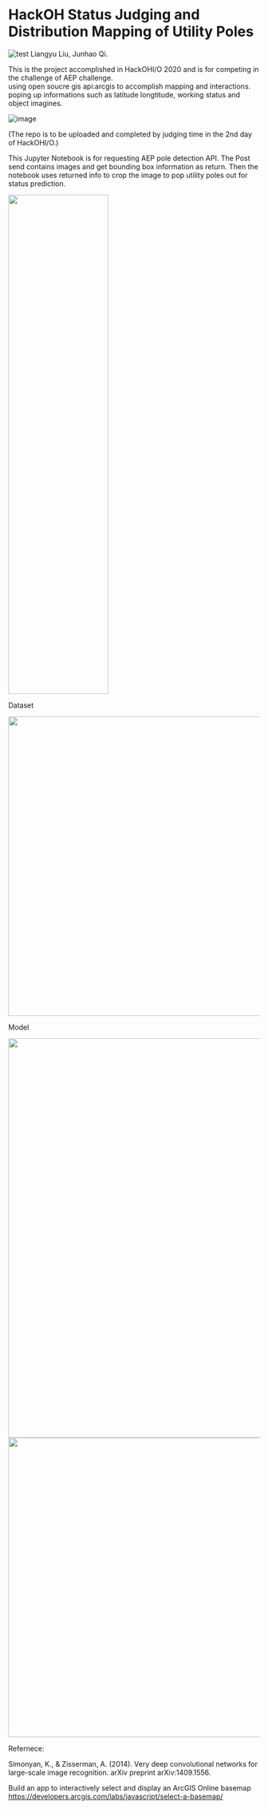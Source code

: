 # HackOH Status Judging and Distribution Mapping of Utility Poles
![test](https://github.com/favicon.ico) Liangyu Liu, Junhao Qi.  

This is the project accomplished in HackOHI/O 2020 and is for competing in the challenge of AEP challenge.  
using open soucre gis api:arcgis to accomplish mapping and interactions. poping up informations such as latitude  longtitude, working status and object imagines. 

![image](https://github.com/LiangyuLiu/HackOH_Status-Judging-and-Distribution-Mapping-of-Utilitiy-Poles/blob/main/Deliverables/DistributionMapping.png)  


(The repo is to be uploaded and completed by judging time in the 2nd day of HackOHI/O.)    



This Jupyter Notebook is for requesting AEP pole detection API. The Post send contains images and get bounding box information as return. Then the notebook uses returned info to crop the image to pop utility poles out for status prediction.   


     
<img width="200" height="1000" src="https://github.com/LiangyuLiu/HackOH_Status-Judging-and-Distribution-Mapping-of-Utilitiy-Poles/blob/main/Deliverables/PoleDetectionSample.PNG"/>        

 



         
         
Dataset       

<img width="800" height="600" src="https://github.com/LiangyuLiu/HackOH_Status-Judging-and-Distribution-Mapping-of-Utilitiy-Poles/blob/main/Deliverables/Dataset.png"/>     

Model    

<img width="600" height="800" src="https://github.com/LiangyuLiu/HackOH_Status-Judging-and-Distribution-Mapping-of-Utilitiy-Poles/blob/main/Deliverables/ModelSummary.png"/>      
<img width=600" height="600" src="https://github.com/LiangyuLiu/HackOH_Status-Judging-and-Distribution-Mapping-of-Utilitiy-Poles/blob/main/Deliverables/Accuracy%20and%20Loss.png"/> 


Refernece:
   

Simonyan, K., & Zisserman, A. (2014). Very deep convolutional networks for large-scale image recognition. arXiv preprint arXiv:1409.1556.  


Build an app to interactively select and display an ArcGIS Online basemap https://developers.arcgis.com/labs/javascript/select-a-basemap/     
